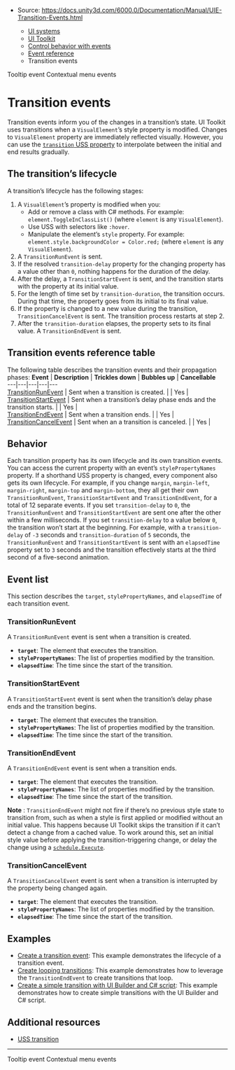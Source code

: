 * Source: https://docs.unity3d.com/6000.0/Documentation/Manual/UIE-Transition-Events.html

  * [UI systems](https://docs.unity3d.com/6000.0/Documentation/Manual/UIToolkits.html)
  * [UI Toolkit](https://docs.unity3d.com/6000.0/Documentation/Manual/UIElements.html)
  * [Control behavior with events](https://docs.unity3d.com/6000.0/Documentation/Manual/UIE-Events.html)
  * [Event reference](https://docs.unity3d.com/6000.0/Documentation/Manual/UIE-Events-Reference.html)
  * Transition events


[](https://docs.unity3d.com/6000.0/Documentation/Manual/UIE-Tooltip-Events.html)
Tooltip event
[](https://docs.unity3d.com/6000.0/Documentation/Manual/UIE-contextual-menus.html)
Contextual menu events
# Transition events
Transition events inform you of the changes in a transition’s state.
UI Toolkit uses transitions when a `VisualElement`’s style property is modified. Changes to `VisualElement` property are immediately reflected visually. However, you can use the [`transition` USS property](https://docs.unity3d.com/6000.0/Documentation/Manual/UIE-Transitions.html#transition-properties) to interpolate between the initial and end results gradually.
## The transition’s lifecycle
A transition’s lifecycle has the following stages:
  1. A `VisualElement`’s property is modified when you:
     * Add or remove a class with C# methods. For example: `element.ToggleInClassList()` (where `element` is any `VisualElement`).
     * Use USS with selectors like `:hover`.
     * Manipulate the element’s `style` property. For example: `element.style.backgroundColor = Color.red;` (where `element` is any `VisualElement`).
  2. A `TransitionRunEvent` is sent.
  3. If the resolved `transition-delay` property for the changing property has a value other than `0`, nothing happens for the duration of the delay.
  4. After the delay, a `TransitionStartEvent` is sent, and the transition starts with the property at its initial value.
  5. For the length of time set by `transition-duration`, the transition occurs. During that time, the property goes from its initial to its final value.
  6. If the property is changed to a new value during the transition, `TransitionCancelEvent` is sent. The transition process restarts at step 2.
  7. After the `transition-duration` elapses, the property sets to its final value. A `TransitionEndEvent` is sent.


## Transition events reference table
The following table describes the transition events and their propagation phases:
**Event** | **Description** | **Trickles down** | **Bubbles up** | **Cancellable**  
---|---|---|---|---  
[TransitionRunEvent](https://docs.unity3d.com/6000.0/Documentation/ScriptReference/UIElements.TransitionRunEvent.html) | Sent when a transition is created. |  | Yes |   
[TransitionStartEvent](https://docs.unity3d.com/6000.0/Documentation/ScriptReference/UIElements.TransitionStartEvent.html) | Sent when a transition’s delay phase ends and the transition starts. |  | Yes |   
[TransitionEndEvent](https://docs.unity3d.com/6000.0/Documentation/ScriptReference/UIElements.TransitionEndEvent.html) | Sent when a transition ends. |  | Yes |   
[TransitionCancelEvent](https://docs.unity3d.com/6000.0/Documentation/ScriptReference/UIElements.TransitionCancelEvent.html) | Sent when an a transition is canceled. |  | Yes |   
## Behavior
Each transition property has its own lifecycle and its own transition events. You can access the current property with an event’s `stylePropertyNames` property.
If a shorthand USS property is changed, every component also gets its own lifecycle. For example, if you change `margin`, `margin-left`, `margin-right`, `margin-top` and `margin-bottom`, they all get their own `TransitionRunEvent`, `TransitionStartEvent` and `TransitionEndEvent`, for a total of 12 separate events.
If you set `transition-delay` to `0`, the `TransitionRunEvent` and `TransitionStartEvent` are sent one after the other within a few milliseconds.
If you set `transition-delay` to a value below `0`, the transition won’t start at the beginning. For example, with a `transition-delay` of `-3` seconds and `transition-duration` of `5` seconds, the `TransitionRunEvent` and `TransitionStartEvent` is sent with an `elapsedTime` property set to `3` seconds and the transition effectively starts at the third second of a five-second animation.
## Event list
This section describes the `target`, `stylePropertyNames`, and `elapsedTime` of each transition event.
### TransitionRunEvent
A `TransitionRunEvent` event is sent when a transition is created.
  * **`target`**: The element that executes the transition.
  * **`stylePropertyNames`**: The list of properties modified by the transition.
  * **`elapsedTime`**: The time since the start of the transition.


### TransitionStartEvent
A `TransitionStartEvent` event is sent when the transition’s delay phase ends and the transition begins.
  * **`target`**: The element that executes the transition.
  * **`stylePropertyNames`**: The list of properties modified by the transition.
  * **`elapsedTime`**: The time since the start of the transition.


### TransitionEndEvent
A `TransitionEndEvent` event is sent when a transition ends.
  * **`target`**: The element that executes the transition.
  * **`stylePropertyNames`**: The list of properties modified by the transition.
  * **`elapsedTime`**: The time since the start of the transition.


**Note** : `TransitionEndEvent` might not fire if there’s no previous style state to transition from, such as when a style is first applied or modified without an initial value. This happens because UI Toolkit skips the transition if it can’t detect a change from a cached value. To work around this, set an initial style value before applying the transition-triggering change, or delay the change using a [`schedule.Execute`](https://docs.unity3d.com/6000.0/Documentation/ScriptReference/UIElements.IVisualElementScheduler.Execute.html).
### TransitionCancelEvent
A `TransitionCancelEvent` event is sent when a transition is interrupted by the property being changed again.
  * **`target`**: The element that executes the transition.
  * **`stylePropertyNames`**: The list of properties modified by the transition.
  * **`elapsedTime`**: The time since the start of the transition.


## Examples
  * [Create a transition event](https://docs.unity3d.com/6000.0/Documentation/Manual/UIE-transition-event-example.html): This example demonstrates the lifecycle of a transition event.
  * [Create looping transitions](https://docs.unity3d.com/6000.0/Documentation/Manual/UIE-transition-event-loop-example.html): This example demonstrates how to leverage the `TransitionEndEvent` to create transitions that loop.
  * [Create a simple transition with UI Builder and C# script](https://docs.unity3d.com/6000.0/Documentation/Manual/UIE-transition-example.html): This example demonstrates how to create simple transitions with the UI Builder and C# script.


## Additional resources
  * [USS transition](https://docs.unity3d.com/6000.0/Documentation/Manual/UIE-Transitions.html)


* * *
[](https://docs.unity3d.com/6000.0/Documentation/Manual/UIE-Tooltip-Events.html)
Tooltip event
[](https://docs.unity3d.com/6000.0/Documentation/Manual/UIE-contextual-menus.html)
Contextual menu events

